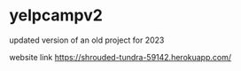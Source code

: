 # yelpcampv2
updated version of an old project for 2023

website link https://shrouded-tundra-59142.herokuapp.com/
